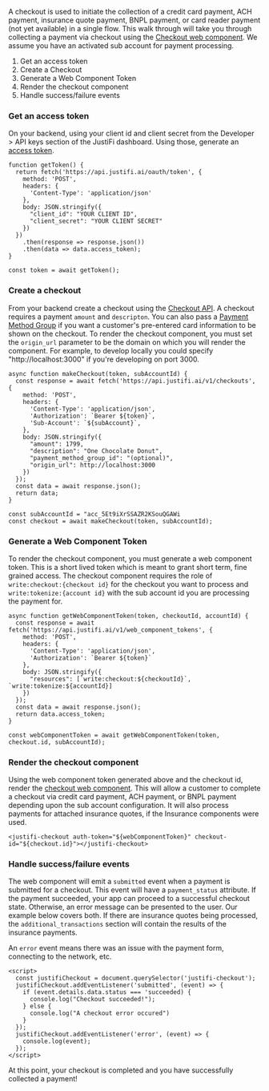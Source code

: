 A checkout is used to initiate the collection of a credit card payment, ACH payment, insurance quote payment, BNPL payment, or card reader payment (not yet available) in a single flow. This walk through will take you through collecting a payment via checkout using the [Checkout web component](https://storybook.justifi.ai/?path=/docs/payment-facilitation-payments-checkout--docs). We assume you have an activated sub account for payment processing.

1. Get an access token
2. Create a Checkout
3. Generate a Web Component Token
4. Render the checkout component
5. Handle success/failure events


### Get an access token
On your backend, using your client id and client secret from the Developer > API keys section of the JustiFi dashboard. Using those, generate an [access token](https://docs.justifi.tech/api-spec#tag/API-Credentials/operation/CreateAccessToken).

```
function getToken() {
  return fetch('https://api.justifi.ai/oauth/token', {
    method: 'POST',
    headers: {
      'Content-Type': 'application/json'
    },
    body: JSON.stringify({
      "client_id": "YOUR CLIENT ID",
      "client_secret": "YOUR CLIENT SECRET"
    })
  })
    .then(response => response.json())
    .then(data => data.access_token);
}

const token = await getToken();
```

### Create a checkout
From your backend create a checkout using the [Checkout API](https://docs.justifi.tech/api-spec#tag/Checkouts/operation/CreateCheckout). A checkout requires a payment `amount` and `descripton`. You can also pass a [Payment Method Group](https://docs.justifi.tech/api-spec#tag/Payment-Method-Groups) if you want a customer's pre-entered card information to be shown on the checkout. To render the checkout component, you must set the `origin_url` parameter to be the domain on which you will render the component. For example, to develop locally you could specify "http://localhost:3000" if you're developing on port 3000.

```
async function makeCheckout(token, subAccountId) {
  const response = await fetch('https://api.justifi.ai/v1/checkouts', {
    method: 'POST',
    headers: {
      'Content-Type': 'application/json',
      'Authorization': `Bearer ${token}`,
      'Sub-Account': `${subAccount}`,
    },
    body: JSON.stringify({
      "amount": 1799,
      "description": "One Chocolate Donut",
      "payment_method_group_id": "(optional)",
      "origin_url": http://localhost:3000
    })
  });
  const data = await response.json();
  return data;
}

const subAccountId = "acc_5Et9iXrSSAZR2KSouQGAWi
const checkout = await makeCheckout(token, subAccountId);
```

### Generate a Web Component Token
To render the checkout component, you must generate a web component token. This is a short lived token which is meant to grant short term, fine grained access. The checkout component requires the role of `write:checkout:{checkout id}` for the checkout you want to process and `write:tokenize:{account id}` with the sub account id you are processing the payment for.
```
async function getWebComponentToken(token, checkoutId, accountId) {
  const response = await fetch('https://api.justifi.ai/v1/web_component_tokens', {
    method: 'POST',
    headers: {
      'Content-Type': 'application/json',
      'Authorization': `Bearer ${token}`
    },
    body: JSON.stringify({
      "resources": [`write:checkout:${checkoutId}`, `write:tokenize:${accountId}]
    })
  });
  const data = await response.json();
  return data.access_token;
}

const webComponentToken = await getWebComponentToken(token, checkout.id, subAccountId);
```

### Render the checkout component
Using the web component token generated above and the checkout id, render the [checkout web component](https://storybook.justifi.ai/?path=/docs/payment-facilitation-payments-checkout--docs). This will allow a customer to complete a checkout via credit card payment, ACH payment, or BNPL payment depending upon the sub account configuration. It will also process payments for attached insurance quotes, if the Insurance components were used.
```
<justifi-checkout auth-token="${webComponentToken}" checkout-id="${checkout.id}"></justifi-checkout>
```

### Handle success/failure events
The web component will emit a `submitted` event when a payment is submitted for a checkout. This event will have a `payment_status` attribute. If the payment succeeded, your app can proceed to a successful checkout state. Otherwise, an error message can be presented to the user. Our example below covers both. If there are insurance quotes being processed, the `additional_transactions` section will contain the results of the insurance payments.

An `error` event means there was an issue with the payment form, connecting to the network, etc.

```
<script>
  const justifiCheckout = document.querySelector('justifi-checkout');
  justifiCheckout.addEventListener('submitted', (event) => {
    if (event.details.data.status === 'succeeded) {
      console.log("Checkout succeeded!");
    } else {
      console.log("A checkout error occured")
    }
  });
  justifiCheckout.addEventListener('error', (event) => {
    console.log(event);
  });
</script>
```

At this point, your checkout is completed and you have successfully collected a payment!